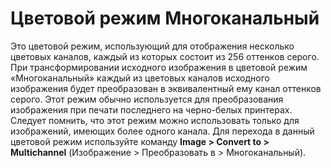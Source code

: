 # Цветовой режим Многоканальный

Это цветовой режим, использующий для отображения несколько цветовых каналов, каждый из которых состоит из 256 оттенков серого. При трансформировании исходного изображения в цветовой режим «Многоканальный» каждый из цветовых каналов исходного изображения будет преобразован в эквивалентный ему канал оттенков серого. Этот режим обычно используется для преобразования изображения при печати последнего на черно-белых принтерах. Следует помнить, что этот режим можно использовать только для изображений, имеющих более одного канала. Для перехода в данный цветовой режим используйте команду **Image > Convert to > Multichannel** (Изображение > Преобразовать в > Многоканальный).